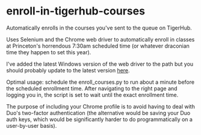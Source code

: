 # enroll-in-tigerhub-courses
Automatically enrolls in the courses you've sent to the queue on TigerHub.

Uses Selenium and the Chrome web driver to automatically enroll in classes at Princeton's horrendous 7:30am scheduled time (or whatever draconian time they happen to set this year).

I've added the latest Windows version of the web driver to the path but you should probably update to the latest version [here](https://chromedriver.chromium.org/downloads).

Optimal usage: schedule the enroll_courses.py to run about a minute before the scheduled enrollment time. After navigating to the right page and logging you in, the script is set to wait until the exact enrollment time.

The purpose of including your Chrome profile is to avoid having to deal with Duo's two-factor authentication (the alternative would be saving your Duo auth keys, which would be significantly harder to do programmatically on a user-by-user basis).
